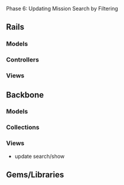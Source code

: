 Phase 6: Updating Mission Search by Filtering

## Rails
### Models

### Controllers

### Views

## Backbone
### Models

### Collections

### Views
* update search/show

## Gems/Libraries
